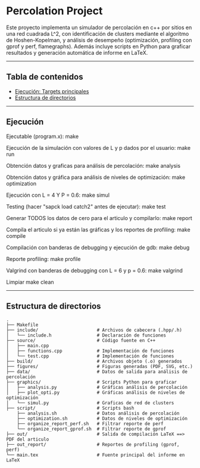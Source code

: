 # Percolation Project

Este proyecto implementa un simulador de percolación en c++ por sitios en una red cuadrada L^2, con identificación de clusters mediante el algoritmo de Hoshen-Kopelman, y análisis de desempeño (optimización, profiling con gprof y perf, flamegraphs). Además incluye scripts en Python para graficar resultados y generación automática de informe en LaTeX.

---

## Tabla de contenidos

- [Ejecución: Targets principales](#ejecucion-targets-principales)
- [Estructura de directorios](#estructura-de-directorios)    

---

## Ejecución

Ejecutable (program.x): 
  make

Ejecución de la simulación con valores de L y p dados por el usuario:
  make run

Obtención datos y graficas para análisis de percolación: 
  make analysis

Obtención datos y gráfica para análisis de niveles de optimización:
  make optimization

Ejecución con L = 4 Y P = 0.6:
  make simul

Testing (hacer "sapck load catch2" antes de ejecutar):
  make test

Generar TODOS los datos de cero para el articulo y compilarlo:
  make report

Compila el articulo si ya están las gráficas y los reportes de profiling:
  make compile

Compilación con banderas de debugging y ejecución de gdb:
  make debug

Reporte profiling:
 make profile

Valgrind con banderas de debugging con L = 6 y p = 0.6:
  make valgrind

Limpiar
  make clean

---

## Estructura de directorios

```text
.
├── Makefile
├── include/                      # Archivos de cabecera (.hpp/.h)
│   └── include.h                 # Declaración de funciones
├── source/                       # Código fuente en C++
│   ├── main.cpp                    
│   ├── functions.cpp             # Implementación de funciones
│   └── test.cpp                  # Implementación de funciones
├── build/                        # Archivos objeto (.o) generados
├── figures/                      # Figuras generadas (PDF, SVG, etc.)
├── data/                         # Datos de salida para análisis de percolación
├── graphics/                     # Scripts Python para graficar 
│   ├── analysis.py               # Gráficas análisis de percolación              
│   ├── plot_opti.py              # Gráficas análisis de niveles de optimización
│   └── simul.py                  # Graficas de red de clusters 
├── script/                       # Scripts bash 
    ├── analysis.sh               # Datos análisis de percolación   
    ├── optimization.sh           # Datos de niveles de optimización
    ├── organize_report_perf.sh   # Filtrar reporte de perf
    └── organize_report_gprof.sh  # Filtrar reporte de gprof                
├── out/                          # Salida de compilación LaTeX ==> PDF del articulo
├── out_report/                   # Reportes de profiling (gprof, perf)
└── main.tex                      # Fuente principal del informe en LaTeX


